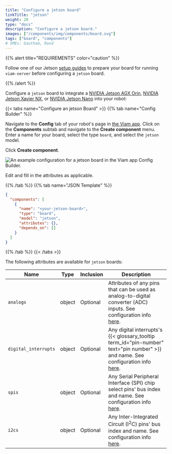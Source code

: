 ```yaml
---
title: "Configure a jetson board"
linkTitle: "jetson"
weight: 20
type: "docs"
description: "Configure a jetson board."
images: ["/components/img/components/board.svg"]
tags: ["board", "components"]
# SMEs: Gautham, Rand
---
```


{{% alert title="REQUIREMENTS" color="caution" %}}

Follow one of our Jetson [setup guides](/installation/) to prepare your board for running `viam-server` before configuring a `jetson` board.

{{% /alert %}}

Configure a `jetson` board to integrate a [NVIDIA Jetson AGX Orin](https://www.nvidia.com/en-us/autonomous-machines/embedded-systems/jetson-orin/), [NVIDIA Jetson Xavier NX](https://www.nvidia.com/en-us/autonomous-machines/embedded-systems/jetson-agx-xavier/), or [NVIDIA Jetson  Nano](https://www.nvidia.com/en-us/autonomous-machines/embedded-systems/jetson-nano/) into your robot:

{{< tabs name="Configure an jetson Board" >}}
{{% tab name="Config Builder" %}}

Navigate to the **Config** tab of your robot's page in [the Viam app](https://app.viam.com).
Click on the **Components** subtab and navigate to the **Create component** menu.
Enter a name for your board, select the type `board`, and select the `jetson` model.

Click **Create component**.

![An example configuration for a jetson board in the Viam app Config Builder.](../img/jetson-ui-config.png)

Edit and fill in the attributes as applicable.

{{% /tab %}}
{{% tab name="JSON Template" %}}

```json {class="line-numbers linkable-line-numbers"}
{
  "components": [
    {
      "name": "<your-jetson-board>",
      "type": "board",
      "model": "jetson",
      "attributes": {},
      "depends_on": []
    }
  ]
}
```

{{% /tab %}}
{{< /tabs >}}

The following attributes are available for `jetson` boards:

| Name | Type | Inclusion | Description |
| ---- | ---- | --------- | ----------- |
| `analogs` | object | Optional | Attributes of any pins that can be used as analog-to-digital converter (ADC) inputs. See configuration info [here](/components/board/#analogs). |
| `digital_interrupts` | object | Optional | Any digital interrupts's {{< glossary_tooltip term_id="pin-number" text="pin number" >}} and name. See configuration info [here](/components/board/#digital_interrupts). |
| `spis` | object | Optional | Any Serial Peripheral Interface (SPI) chip select pins' bus index and name. See configuration info [here](/components/board/#spis). |
| `i2cs` | object | Optional | Any Inter-Integrated Circuit (I<sup>2</sup>C) pins' bus index and name. See configuration info [here](/components/board/#i2cs). |
